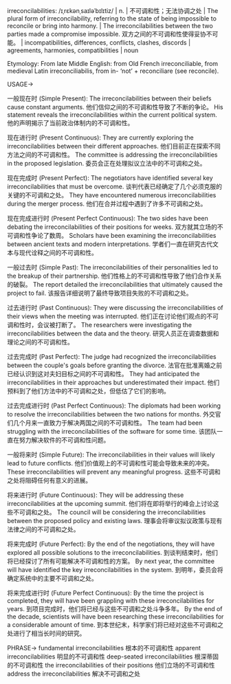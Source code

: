 irreconcilabilities: /ɪˌrɛkənˌsaɪləˈbɪlɪtiz/ | n. | 不可调和性；无法协调之处 |  The plural form of irreconcilability, referring to the state of being impossible to reconcile or bring into harmony. | The irreconcilabilities between the two parties made a compromise impossible.  双方之间的不可调和性使得妥协不可能。 |  incompatibilities, differences, conflicts, clashes, discords | agreements, harmonies, compatibilities | noun

Etymology:
From late Middle English: from Old French irreconciliable, from medieval Latin irreconciliabilis, from in- ‘not’ + reconciliare (see reconcile).

USAGE->

一般现在时 (Simple Present):
The irreconcilabilities between their beliefs cause constant arguments.  他们信仰之间的不可调和性导致了不断的争论。
His statement reveals the irreconcilabilities within the current political system. 他的声明揭示了当前政治体制内的不可调和性。


现在进行时 (Present Continuous):
They are currently exploring the irreconcilabilities between their different approaches. 他们目前正在探索不同方法之间的不可调和性。
The committee is addressing the irreconcilabilities in the proposed legislation. 委员会正在处理拟议立法中的不可调和之处。


现在完成时 (Present Perfect):
The negotiators have identified several key irreconcilabilities that must be overcome.  谈判代表已经确定了几个必须克服的关键的不可调和之处。
They have encountered numerous irreconcilabilities during the merger process.  他们在合并过程中遇到了许多不可调和之处。


现在完成进行时 (Present Perfect Continuous):
The two sides have been debating the irreconcilabilities of their positions for weeks.  双方就其立场的不可调和性争论了数周。
Scholars have been examining the irreconcilabilities between ancient texts and modern interpretations. 学者们一直在研究古代文本与现代诠释之间的不可调和性。


一般过去时 (Simple Past):
The irreconcilabilities of their personalities led to the breakup of their partnership.  他们性格上的不可调和性导致了他们合作关系的破裂。
The report detailed the irreconcilabilities that ultimately caused the project to fail.  该报告详细说明了最终导致项目失败的不可调和之处。


过去进行时 (Past Continuous):
They were discussing the irreconcilabilities of their views when the meeting was interrupted.  他们正在讨论他们观点的不可调和性时，会议被打断了。
The researchers were investigating the irreconcilabilities between the data and the theory. 研究人员正在调查数据和理论之间的不可调和性。


过去完成时 (Past Perfect):
The judge had recognized the irreconcilabilities between the couple's goals before granting the divorce.  法官在批准离婚之前已经认识到这对夫妇目标之间的不可调和性。
They had anticipated the irreconcilabilities in their approaches but underestimated their impact.  他们预料到了他们方法中的不可调和之处，但低估了它们的影响。


过去完成进行时 (Past Perfect Continuous):
The diplomats had been working to resolve the irreconcilabilities between the two nations for months.  外交官们几个月来一直致力于解决两国之间的不可调和性。
The team had been struggling with the irreconcilabilities of the software for some time. 该团队一直在努力解决软件的不可调和性问题。


一般将来时 (Simple Future):
The irreconcilabilities in their values will likely lead to future conflicts. 他们价值观上的不可调和性可能会导致未来的冲突。
These irreconcilabilities will prevent any meaningful progress. 这些不可调和之处将阻碍任何有意义的进展。


将来进行时 (Future Continuous):
They will be addressing these irreconcilabilities at the upcoming summit. 他们将在即将举行的峰会上讨论这些不可调和之处。
The council will be considering the irreconcilabilities between the proposed policy and existing laws. 理事会将审议拟议政策与现有法律之间的不可调和之处。


将来完成时 (Future Perfect):
By the end of the negotiations, they will have explored all possible solutions to the irreconcilabilities. 到谈判结束时，他们将已经探讨了所有可能解决不可调和性的方案。
By next year, the committee will have identified the key irreconcilabilities in the system. 到明年，委员会将确定系统中的主要不可调和之处。


将来完成进行时 (Future Perfect Continuous):
By the time the project is completed, they will have been grappling with these irreconcilabilities for years. 到项目完成时，他们将已经与这些不可调和之处斗争多年。
By the end of the decade, scientists will have been researching these irreconcilabilities for a considerable amount of time. 到本世纪末，科学家们将已经对这些不可调和之处进行了相当长时间的研究。


PHRASE->
fundamental irreconcilabilities  根本的不可调和性
apparent irreconcilabilities  明显的不可调和性
deep-seated irreconcilabilities  根深蒂固的不可调和性
the irreconcilabilities of their positions  他们立场的不可调和性
address the irreconcilabilities  解决不可调和之处
